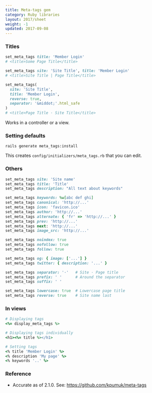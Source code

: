 ```yaml
---
title: Meta-tags gem
category: Ruby libraries
layout: 2017/sheet
weight: -1
updated: 2017-09-08
---
```


### Titles

```ruby
set_meta_tags title: 'Member Login'
# <title>Some Page Title</title>
```

```ruby
set_meta_tags site: 'Site Title', title: 'Member Login'
# <title>Site Title | Page Title</title>
```

```ruby
set_meta_tags(
  site: 'Site Title',
  title: 'Member Login',
  reverse: true,
  separator: '&middot;'.html_safe
)
# <title>Page Title · Site Title</title>
```

Works in a controller or a view.

### Setting defaults

```
rails generate meta_tags:install
```

This creates `config/initializers/meta_tags.rb` that you can edit.

### Others

```ruby
set_meta_tags site: 'Site name'
set_meta_tags title: 'Title'
set_meta_tags description: "All text about keywords"
```

```ruby
set_meta_tags keywords: %w[abc def ghi]
set_meta_tags canonical: 'http://...'
set_meta_tags icon: 'favicon.ico'
set_meta_tags author: 'http://...'
set_meta_tags alternate: { 'fr' => 'http://...' }
set_meta_tags prev: 'http://...'
set_meta_tags next: 'http://...'
set_meta_tags image_src: 'http://...'
```

```ruby
set_meta_tags noindex: true
set_meta_tags nofollow: true
set_meta_tags follow: true
```

```ruby
set_meta_tags og: { image: ['...'] }
set_meta_tags twitter: { description: '...' }
```

```ruby
set_meta_tags separator: '·'   # Site · Page title
set_meta_tags prefix: ' '      # Around the separator
set_meta_tags suffix: ' '
```

```ruby
set_meta_tags lowercase: true  # Lowercase page title
set_meta_tags reverse: true    # Site name last
```

### In views

```ruby
# Displaying tags
<%= display_meta_tags %>
```

```ruby
# Displaying tags individually
<h1><%= title %></h1>
```

```ruby
# Setting tags
<% title 'Member Login' %>
<% description 'My page' %>
<% keywords '..' %>
```

### Reference

* Accurate as of 2.1.0. See: <https://github.com/kpumuk/meta-tags>
